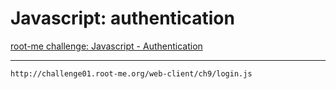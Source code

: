 # Javascript: authentication

[root-me challenge: Javascript - Authentication](https://www.root-me.org/en/Challenges/Web-Client/Javascript-Authentication)

----

```text
http://challenge01.root-me.org/web-client/ch9/login.js
```
